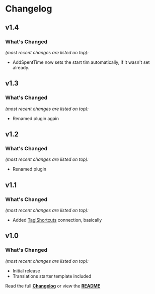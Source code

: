 # Changelog


## v1.4

### What's Changed

_(most recent changes are listed on top):_
- AddSpentTime now sets the start tim automatically, if it wasn't set already.


## v1.3

### What's Changed

_(most recent changes are listed on top):_
- Renamed plugin again


## v1.2

### What's Changed

_(most recent changes are listed on top):_
- Renamed plugin


## v1.1

### What's Changed

_(most recent changes are listed on top):_
- Added [TagiShortcuts](https://github.com/Tagirijus/kanboard-TagiShortcuts) connection, basically


## v1.0

### What's Changed

_(most recent changes are listed on top):_
- Initial release
- Translations starter template included


Read the full [**Changelog**](../master/changelog.md "See changes") or view the [**README**](../master/README.md "View README")
